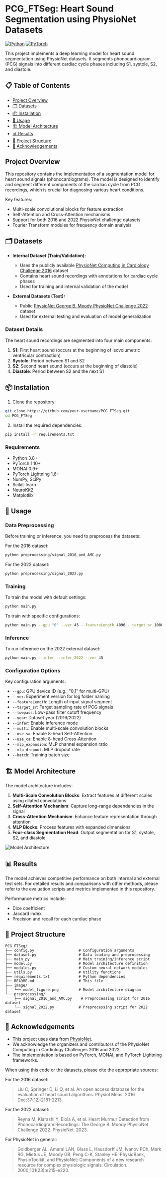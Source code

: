 # PCG_FTSeg: Heart Sound Segmentation using PhysioNet Datasets

[![Python](https://img.shields.io/badge/python-3.8%2B-blue)](https://www.python.org/downloads/)
[![PyTorch](https://img.shields.io/badge/pytorch-1.10%2B-orange)](https://pytorch.org/)

This project implements a deep learning model for heart sound segmentation using PhysioNet datasets. It segments phonocardiogram (PCG) signals into different cardiac cycle phases including S1, systole, S2, and diastole.

## 📋 Table of Contents
- [Project Overview](#project-overview)
- [🗂️ Datasets](#️-datasets)
- [📦 Installation](#-installation)
- [🚀 Usage](#-usage)
- [🏗️ Model Architecture](#️-model-architecture)
- [📊 Results](#-results)
- [📁 Project Structure](#-project-structure)
- [🙏 Acknowledgements](#-acknowledgements)

## Project Overview

This repository contains the implementation of a segmentation model for heart sound signals (phonocardiograms). The model is designed to identify and segment different components of the cardiac cycle from PCG recordings, which is crucial for diagnosing various heart conditions.

Key features:
- Multi-scale convolutional blocks for feature extraction
- Self-Attention and Cross-Attention mechanisms
- Support for both 2016 and 2022 PhysioNet challenge datasets
- Fourier Transform modules for frequency domain analysis

## 🗂️ Datasets

- **Internal Dataset (Train/Validation):**
    - Uses the publicly available [PhysioNet Computing in Cardiology Challenge 2016](https://physionet.org/content/challenge-2016/1.0.0/) dataset
    - Contains heart sound recordings with annotations for cardiac cycle phases
    - Used for training and internal validation of the model

- **External Datasets (Test):**
    - Public [PhysioNet George B. Moody PhysioNet Challenge 2022](https://physionet.org/content/challenge-2022/1.0.0/) dataset
    - Used for external testing and evaluation of model generalization

### Dataset Details

The heart sound recordings are segmented into four main components:
1. **S1**: First heart sound (occurs at the beginning of isovolumetric ventricular contraction)
2. **Systole**: Period between S1 and S2
3. **S2**: Second heart sound (occurs at the beginning of diastole)
4. **Diastole**: Period between S2 and the next S1

## 📦 Installation

1. Clone the repository:
```bash
git clone https://github.com/your-username/PCG_FTSeg.git
cd PCG_FTSeg
```

2. Install the required dependencies:
```bash
pip install -r requirements.txt
```

### Requirements
- Python 3.8+
- PyTorch 1.10+
- MONAI 0.9+
- PyTorch Lightning 1.6+
- NumPy, SciPy
- Scikit-learn
- NeuroKit2
- Matplotlib

## 🚀 Usage

### Data Preprocessing

Before training or inference, you need to preprocess the datasets:

For the 2016 dataset:
```bash
python preprocessing/signal_2016_and_AMC.py
```

For the 2022 dataset:
```bash
python preprocessing/signal_2022.py
```

### Training

To train the model with default settings:
```bash
python main.py
```

To train with specific configurations:
```bash
python main.py --gpu "0" --ver 45 --featureLength 4096 --target_sr 1000 --lowpass "240" --year 2016 --multi --use_sa --use_ca --mlp_expansion 4.0 --mlp_dropout 0.1 --batch 32 --seed 42
```

### Inference

To run inference on the 2022 external dataset:
```bash
python main.py --infer --infer_2022 --ver 45
```

### Configuration Options

Key configuration arguments:
- `--gpu`: GPU device ID (e.g., "0,1" for multi-GPU)
- `--ver`: Experiment version for log folder naming
- `--featureLength`: Length of input signal segment
- `--target_sr`: Target sampling rate of PCG signals
- `--lowpass`: Low-pass filter cutoff frequency
- `--year`: Dataset year (2016/2022)
- `--infer`: Enable inference mode
- `--multi`: Enable multi-scale convolution blocks
- `--use_sa`: Enable 8-head Self-Attention
- `--use_ca`: Enable 8-head Cross-Attention
- `--mlp_expansion`: MLP channel expansion ratio
- `--mlp_dropout`: MLP dropout rate
- `--batch`: Training batch size

## 🏗️ Model Architecture

The model architecture includes:
1. **Multi-Scale Convolution Blocks**: Extract features at different scales using dilated convolutions
2. **Self-Attention Mechanism**: Capture long-range dependencies in the signal
3. **Cross-Attention Mechanism**: Enhance feature representation through attention
4. **MLP Blocks**: Process features with expanded dimensions
5. **Four-class Segmentation Head**: Output segmentation for S1, systole, S2, and diastole

![Model Architecture](image/model_figure.png)

## 📊 Results

The model achieves competitive performance on both internal and external test sets. For detailed results and comparisons with other methods, please refer to the evaluation scripts and metrics implemented in this repository.

Performance metrics include:
- Dice coefficient
- Jaccard index
- Precision and recall for each cardiac phase

## 📁 Project Structure

```
PCG_FTSeg/
├── config.py                    # Configuration arguments
├── dataset.py                   # Data loading and preprocessing
├── main.py                      # Main training/inference script
├── model.py                     # Model architecture definition
├── modules.py                   # Custom neural network modules
├── utils.py                     # Utility functions
├── requirements.txt             # Python dependencies
├── README.md                    # This file
├── image/
│   └── model_figure.png         # Model architecture diagram
└── preprocessing/
    ├── signal_2016_and_AMC.py    # Preprocessing script for 2016 dataset
    └── signal_2022.py           # Preprocessing script for 2022 dataset
```

## 🙏 Acknowledgements

- This project uses data from [PhysioNet](https://physionet.org/).
- We acknowledge the organizers and contributors of the PhysioNet Computing in Cardiology Challenges 2016 and 2022.
- The implementation is based on PyTorch, MONAI, and PyTorch Lightning frameworks.

When using this code or the datasets, please cite the appropriate sources:

For the 2016 dataset:
> Liu C, Springer D, Li Q, et al. An open access database for the evaluation of heart sound algorithms. Physiol Meas. 2016 Dec;37(12):2181-2213.

For the 2022 dataset:
> Reyna M, Kiarashi Y, Elola A, et al. Heart Murmur Detection from Phonocardiogram Recordings: The George B. Moody PhysioNet Challenge 2022. PhysioNet. 2023.

For PhysioNet in general:
> Goldberger AL, Amaral LAN, Glass L, Hausdorff JM, Ivanov PCh, Mark RG, Mietus JE, Moody GB, Peng C-K, Stanley HE. PhysioBank, PhysioToolkit, and PhysioNet: Components of a new research resource for complex physiologic signals. Circulation. 2000;101(23):e215–e220.
